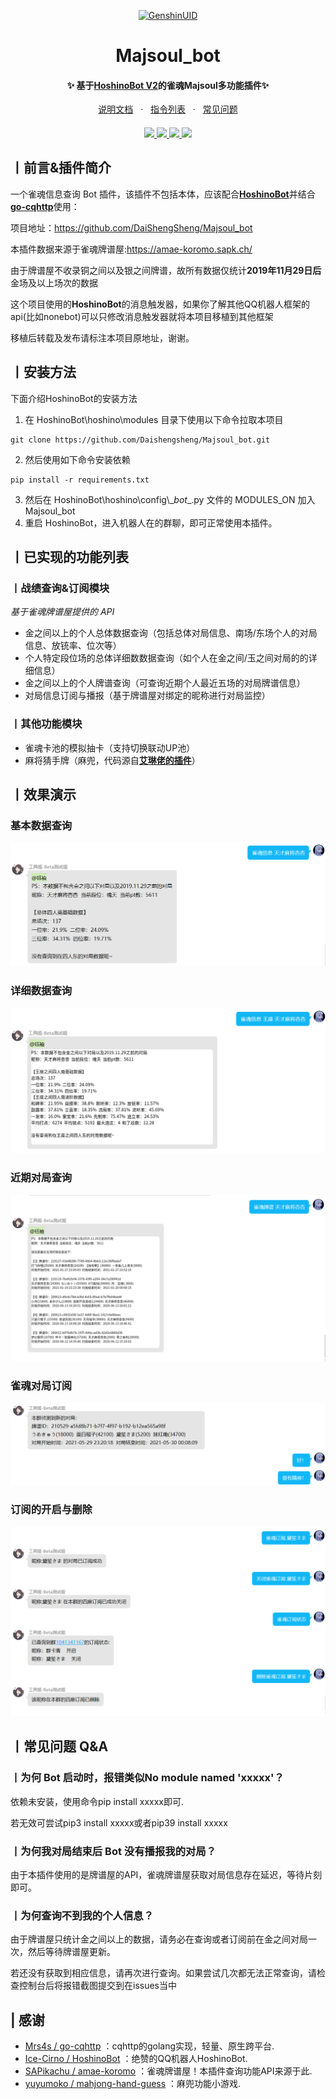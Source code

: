 <p align="center">
  <a href="https://github.com/KimigaiiWuyi/GenshinUID/"><img src="https://s2.loli.net/2022/05/20/SNaol8TUYMXLAwW.png" width="256" height="256" alt="GenshinUID"></a>
</p>
<h1 align = "center">Majsoul_bot</h1>
<h4 align = "center">✨ 基于<a href="https://github.com/Ice-Cirno/HoshinoBot" target="_blank">HoshinoBot V2</a>的雀魂Majsoul多功能插件✨ </h4>
<div align = "center">
        <a href="https://github.com/DaiShengSheng/Majsoul_bot/wiki" target="_blank">说明文档</a> &nbsp; · &nbsp;
        <a href="https://github.com/DaiShengSheng/Majsoul_bot/wiki#%E4%B8%A8%E6%8C%87%E4%BB%A4%E5%88%97%E8%A1%A8" target="_blank">指令列表</a> &nbsp; · &nbsp;
        <a href="https://github.com/DaiShengSheng/Majsoul_bot/wiki#%E4%B8%A8%E5%B8%B8%E8%A7%81%E9%97%AE%E9%A2%98-qa">常见问题</a>
</div>
<h4 align = "center"></h4>
<div align="center">
  <a href="https://github.com/DaiShengSheng/Majsoul_bot">
    <img src="https://img.shields.io/badge/python-3.8%2B-yellow">
  </a>
  <a href="https://github.com/Mrs4s/go-cqhttp">
    <img src="https://img.shields.io/badge/go--cqhttp-1.0.0-red">
  </a>
   <a href="https://github.com/Ice-Cirno/HoshinoBot">
    <img src="https://img.shields.io/badge/HoshinoBot-V2.0.0-green">
  </a>
  <a href="https://github.com/DaiShengSheng/Majsoul_bot/blob/master/LICENSE">
    <img src="https://img.shields.io/badge/license-AGPL--3.0-blue">
  </a>
</div>

## **丨前言&插件简介**
一个雀魂信息查询 Bot 插件，该插件不包括本体，应该配合[**HoshinoBot**](https://github.com/Ice-Cirno/HoshinoBot)并结合[**go-cqhttp**](https://github.com/Mrs4s/go-cqhttp)使用：

项目地址：https://github.com/DaiShengSheng/Majsoul_bot

本插件数据来源于雀魂牌谱屋:https://amae-koromo.sapk.ch/

由于牌谱屋不收录铜之间以及银之间牌谱，故所有数据仅统计**2019年11月29日后**金场及以上场次的数据

这个项目使用的**HoshinoBot**的消息触发器，如果你了解其他QQ机器人框架的api(比如nonebot)可以只修改消息触发器就将本项目移植到其他框架

移植后转载及发布请标注本项目原地址，谢谢。

## 丨安装方法
下面介绍HoshinoBot的安装方法

1. 在 HoshinoBot\hoshino\modules 目录下使用以下命令拉取本项目
```
git clone https://github.com/Daishengsheng/Majsoul_bot.git
```
2. 然后使用如下命令安装依赖
```
pip install -r requirements.txt
```
3. 然后在 HoshinoBot\\hoshino\\config\\\__bot__.py 文件的 MODULES_ON 加入 Majsoul_bot
4. 重启 HoshinoBot，进入机器人在的群聊，即可正常使用本插件。

## 丨已实现的功能列表
### 丨战绩查询&订阅模块
_基于雀魂牌谱屋提供的 API_
* 金之间以上的个人总体数据查询（包括总体对局信息、南场/东场个人的对局信息、放铳率、位次等）
* 个人特定段位场的总体详细数数据查询（如个人在金之间/玉之间对局的的详细信息）
* 金之间以上的个人牌谱查询（可查询近期个人最近五场的对局牌谱信息）
* 对局信息订阅与播报（基于牌谱屋对绑定的昵称进行对局监控）
### 丨其他功能模块
* 雀魂卡池的模拟抽卡（支持切换联动UP池）
* 麻将猜手牌（麻兜，代码源自[**艾琳佬的插件**](https://github.com/yuyumoko/mahjong-hand-guess)）

## 丨效果演示
### 基本数据查询
![基本数据查询](https://github.com/DaiShengSheng/Majsoul_bot/blob/master/screenshot/selectBasicInfo.png) 
### 详细数据查询
![详细数据查询](https://github.com/DaiShengSheng/Majsoul_bot/blob/master/screenshot/selectExtendInfo.png) 
### 近期对局查询
![近期对局查询](https://github.com/DaiShengSheng/Majsoul_bot/blob/master/screenshot/selectRecord.png) 
### 雀魂对局订阅
![雀魂对局订阅](https://github.com/DaiShengSheng/Majsoul_bot/blob/master/screenshot/OrderRecord.png)
### 订阅的开启与删除
![订阅的开启与删除](https://github.com/DaiShengSheng/Majsoul_bot/blob/master/screenshot/ControlRecord.png)

## 丨常见问题 Q&A
### 丨为何 Bot 启动时，报错类似No module named 'xxxxx'？
依赖未安装，使用命令pip install xxxxx即可.

若无效可尝试pip3 install xxxxx或者pip39 install xxxxx
### 丨为何我对局结束后 Bot 没有播报我的对局？
由于本插件使用的是牌谱屋的API，雀魂牌谱屋获取对局信息存在延迟，等待片刻即可。
### 丨为何查询不到我的个人信息？
由于牌谱屋只统计金之间以上的数据，请务必在查询或者订阅前在金之间对局一次，然后等待牌谱屋更新。

若还没有获取到相应信息，请再次进行查询。如果尝试几次都无法正常查询，请检查控制台后将报错截图提交到在issues当中

## | 感谢
- [Mrs4s / go-cqhttp](https://github.com/Mrs4s/go-cqhttp) ：cqhttp的golang实现，轻量、原生跨平台.  
- [Ice-Cirno / HoshinoBot](https://github.com/Ice-Cirno/HoshinoBot) ：绝赞的QQ机器人HoshinoBot.  
- [SAPikachu / amae-koromo](https://github.com/SAPikachu/amae-koromo) ：雀魂牌谱屋！本插件查询功能API来源于此.  
- [yuyumoko / mahjong-hand-guess](https://github.com/yuyumoko/mahjong-hand-guess) ：麻兜功能小游戏.  
